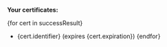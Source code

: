 **Your certificates:**

{for cert in successResult}
- {cert.identifier} (expires {cert.expiration})
{endfor}